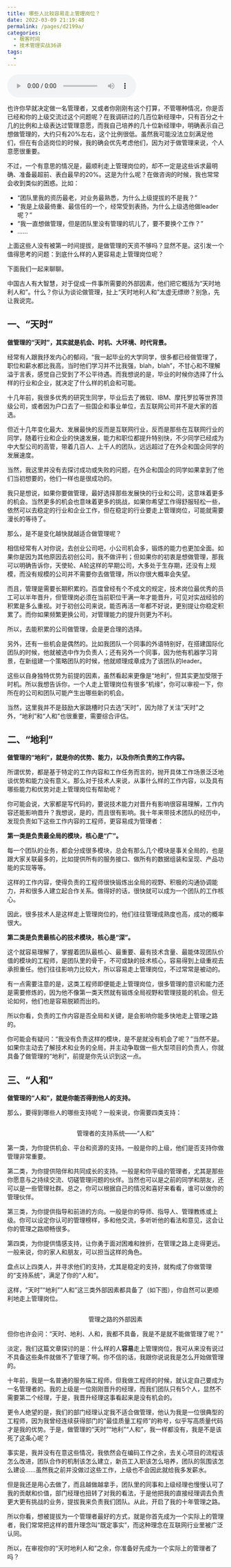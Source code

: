```yaml
---
title: 哪些人比较容易走上管理岗位？
date: 2022-03-09 21:19:48
permalink: /pages/d2199a/
categories:
  - 极客时间
  - 技术管理实战36讲
tags:
  - 
---
```

<audio title="03.哪些人比较容易走上管理岗位？" src="https://static001.geekbang.org/resource/audio/ad/d7/adeed23080b2acc4e96c6881dcccdad7.mp3" controls="controls"></audio> 
<p>也许你早就决定做一名管理者，又或者你刚刚有这个打算，不管哪种情况，你是否已经和你的上级交流过这个问题呢？在我调研过的几百位新经理中，只有百分之十几的比例和上级表达过管理意愿，而我自己培养的几十位新经理中，明确表示自己想做管理的，大约只有20%左右，这个比例很低。虽然我可能没法立刻满足他们，但在有合适岗位的时候，我的确会优先考虑他们，因为对于做管理来说，个人意愿很重要。</p>
<p>不过，一个有意思的情况是，最顺利走上管理岗位的，却不一定是这些诉求最明确、准备最超前、表白最早的20%。这是为什么呢？在做咨询的时候，我也常常会收到类似的困惑。比如：</p>
<ul>
<li>“团队里我的资历最老，对业务最熟悉，为什么上级提拔的不是我？”</li>
<li>“我是上级最倚重、最信任的一个，经常受到表扬，为什么上级选他做leader呢？”</li>
<li>“我一直想做管理，但是团队里没有管理的坑儿了，要不要换个工作？”</li>
<li>……</li>
</ul>
<p>上面这些人没有被第一时间提拔，是做管理的天资不够吗？显然不是。这引发一个值得思考的问题：到底什么样的人更容易走上管理岗位呢？</p>
<p>下面我们一起来聊聊。</p>
<p>中国古人有大智慧，对于促成一件事所需要的外部因素，他们把它概括为“天时地利人和”。什么？你认为谈论做管理，扯上“天时地利人和”太虚无缥缈？别急，先让我说完。</p><!-- [[[read_end]]] -->
<h2>一、“天时”</h2>
<p><strong>做管理的“天时”，其实就是机会、时机、大环境、时代背景。</strong></p>
<p>经常有人跟我抒发内心的郁闷，“我一起毕业的大学同学，很多都已经做管理了，职位和薪水都比我高，当时他们学习并不比我强，blah，blah”，不甘心和不理解溢于言表，感觉自己受到了不公平待遇。而我想说的是，毕业的时候你选择了什么样的行业和企业，就决定了什么样的机会和可能。</p>
<p>十几年前，我很多优秀的研究生同学，毕业后去了微软、IBM、摩托罗拉等世界顶级公司，或者因为户口去了一些国企和事业单位，去互联网公司并不是大家的首选。</p>
<p>但近十几年变化最大、发展最快的反而是互联网行业，反而是那些在互联网行业的同学，随着行业和企业的快速发展，能力和职位都提升特别快，不少同学已经成为中大型公司的高管，带着几百人、上千人的团队，远远超过了在外企和国企同学的发展速度。</p>
<p>当然，我这里并没有去探讨成功或失败的问题，在外企和国企的同学如果拿到了他们当初想要的，他们一样也是很成功的。</p>
<p>我只是想说，如果你要做管理，最好选择那些发展快的行业和公司，这意味着更多的机会。当然更多的机会也意味着更多的挑战，如果你希望工作得舒服轻松一些，依然可以去稳定的行业和企业工作，但在稳定的行业要走上管理岗位，可能就需要漫长的等待了。</p>
<p>那么，是不是变化越快就越适合做管理呢？</p>
<p>相信经常有人对你说，去创业公司吧，小公司机会多，锻炼的能力也更加全面。如果你是因为其他原因去初创公司，我不做评判；但如果你的初衷是想做管理，那我可以明确告诉你，天使轮、A轮这样的早期公司，大多处于生存期，还没有上规模，而没有规模的公司并不需要你去做管理，所以你很大概率会失望。</p>
<p>而且，管理是需要长期积累的。百度曾经有个不成文的规定，技术岗位最优秀的员工可以半年晋升，但管理岗必须在当前职位干满一年才能晋升，可见对实战经验的积累是多么重视。对于初创公司来说，能否再活一年都不好说，更别提让你稳定积累了。而你如果频繁更换公司，对管理能力的提升则更为不利。</p>
<p>所以，去能积累的公司做管理，会是更合理的选择。</p>
<p>另外，还有一些机会是偶然的。比如我团队一个同事的外语特别好，在搭建国际化团队的时候，他就被选中作为负责人；还有另外一个同事，因为他有机器学习背景，在新组建一个策略团队的时候，他就顺理成章成为了该团队的leader。</p>
<p>这些以自身独特优势为前提的因素，虽然看起来更像是“地利”，但其实更加受限于时机。所以我想告诉你，一个人走上管理岗位有很多“机缘”，你可以审视一下，你所在的公司和团队可能产生出哪些新的机会。</p>
<p>当然，这里我并不是鼓励大家跳槽时只去选“天时”，因为除了关注“天时”之外，“地利”和“人和”也很重要，需要综合评估。</p>
<h2>二、“地利”</h2>
<p><strong>做管理的“地利”，就是你的优势、能力，以及你所负责的工作内容。</strong></p>
<p>所谓优势，都是基于特定的工作内容和工作任务而言的，抛开具体工作场景泛泛地谈优势和能力没有意义。那么对于技术人来说，从事什么样的工作内容，以及具有哪些能力和优势对走上管理岗位有帮助呢？</p>
<p>你可能会说，大家都是写代码的，要说技术能力对晋升有影响很容易理解，工作内容还能影响晋升？我想说，是的，而且很有影响。我十年来带技术团队的经历中，发现负责如下这些工作内容的工程师，更容易成为管理者：</p>
<p><strong>第一类是负责最全局的模块，核心是“广”。</strong></p>
<p>每一个团队的业务，都会分成很多模块，总会有那么几个模块是事关全局的，也是跟大家关联最多的，比如提供所有的服务接口、做所有的数据组装和呈现、产品功能的实现等等。</p>
<p>这样的工作内容，使得负责的工程师很快锻炼出全局的视野、积极的沟通协调能力，并和很多人建立起合作关系。做得好的话，很快就可以成为一个团队的工作核心。</p>
<p>因此，很多技术人是这样走上管理岗位的，他们往往管理成熟度也高，成功的概率很大。</p>
<p><strong>第二类是负责最核心的技术模块，核心是“深”。</strong></p>
<p>这个就容易理解了，掌握着团队最核心、最重要、最有技术含量、最能体现团队价值的模块的工程师，是团队里的骨干，不可或缺的技术核心，容易得到上级重视去承担重任。他们往往影响力比较大，所以容易走上管理岗位，不过常常是被动的。</p>
<p>有一点需要注意的是，这类工程师即便能走上管理岗位，很多管理的意识和能力还是需要修炼的，因为他不像第一类天然就有锻炼全局视野和管理技能的机会。但无论如何，他们也是容易脱颖而出的。</p>
<p>所以你看，负责的工作内容是否全局和关键，是会影响你能多快地走上管理之路的。</p>
<p>你可能会有疑问：“我没有负责这样的模块，是不是就没有机会了呢？”当然不是。如果你主动去了解技术和业务的全局，并主动争取做一些大型项目的负责人，你就具备了做管理的“地利”，前提是你先认识到这一点。</p>
<h2>三、“人和”</h2>
<p><strong>做管理的“人和”，就是你能否得到他人的支持。</strong></p>
<p>那么，要得到哪些人的哪些支持呢？一般来说，你需要四类支持：</p>
<p><img src="https://static001.geekbang.org/resource/image/81/a8/81dd207e1f4b2bc6d69dad5efc5766a8.png" alt="" /></p>
<center><span class="reference">管理者的支持系统——“人和”</span></center>
<p>第一类，为你提供机会、平台和资源的支持。一般是你的上级，他们是否支持你做管理非常重要。</p>
<p>第二类，为你提供陪伴和共同成长的支持。一般是和你平级的管理者，尤其是那些你愿意与之持续交流、切磋管理问题的伙伴。当然也可以是之前的同学和朋友，还可以是一些管理社群。总之，你可以根据自己的情况和喜好来看看，谁可以做你的管理伙伴。</p>
<p>第三类，为你提供指导和前进的方向。一般是你的导师、指导人、管理教练或上级。你可以设定你认可的管理榜样，多和他交流，多听听他的看法和意见，这会让你的管理之路顺畅很多。</p>
<p>第四类，为你提供情感支持，让你勇于面对困难和挫折，在管理之路上走得更远。一般来说，你的家人和朋友，可以担当这样的角色。</p>
<p>盘点以上四类人，并寻求他们的支持，尤其是稳定的支持，就构成了你做管理的“支持系统”，满足了你的“人和”。</p>
<p>这样，“天时”“地利”“人和”这三类外部因素都具备了（如下图），你自然可以更顺利地走上管理岗位。</p>
<p><img src="https://static001.geekbang.org/resource/image/c2/57/c211f35bf90cbc45ca3742c8c8cc1557.png" alt="" /></p>
<center><span class="reference">管理之路的外部因素</span></center>
<p>但你也许会问：“天时、地利、人和，我都不具备，我是不是就不能做管理了呢？”</p>
<p>淡定，我们这篇文章探讨的是：什么样的人<strong>容易</strong>走上管理岗位，我可从来没有说过不具备这些条件就做不了管理了啊。你不信的话，我跟你说说我是怎么开始做管理的。</p>
<p>十年前，我是一名普通的服务端工程师，但我做工程师的时候，就认定自己要成为一名管理者的。我的上级是一位刚刚晋升的经理，而我们团队只有5个人，显然不需要第二个经理，于是，我晋升经理这事看起来是没有机会的。</p>
<p>更令人绝望的是，我们的部门经理认定我不适合做管理，他认为我是一位很典型的工程师，因为我曾经连续获得部门的“最佳质量工程师”的称号，似乎写高质量代码才是我的优势。于是，做管理的“天时”“地利”“人和”，我一样都没有，我是不是该死了这条心呢？</p>
<p>事实是，我并没有在意这些情况，我依然会在编码工作之余，去关心项目的流程该怎么改进，团队合作的机制该怎么建立，新员工入职该怎么培养，团队的氛围该怎么建设……虽然我之前并没做过这些工作，上级也不会因此就给我多发薪水。</p>
<p>但是我还是用心去做了，而且越做越拿手，团队里的同事和上级经理也慢慢认可了我的贡献和价值，部门经理也扭转了对我的看法，于是他把我的直接经理调去负责更大更有挑战的业务，提拔我来负责我们团队。从此，开启了我的十年管理之路。</p>
<p>所以你看，想被提拔为一个管理者最好的方式，就是你首先成为一个实际上的管理者，我们常常把这样的晋升理念叫“既定事实”，而这种理念在互联网行业里被广泛认同。</p>
<p>所以，在审视你的“天时地利人和”之余，你准备好先成为一个实际上的管理者了吗？</p>
<p></p>
